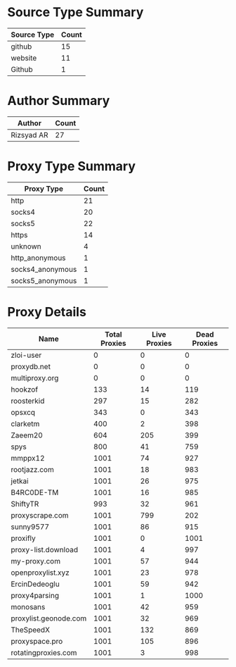 # Source Type Summary

| Source Type | Count |
|-------------|-------|
| github | 15 |
| website | 11 |
| Github | 1 |


# Author Summary

| Author | Count |
|--------|-------|
| Rizsyad AR | 27 |


# Proxy Type Summary

| Proxy Type | Count |
|------------|-------|
| http | 21 |
| socks4 | 20 |
| socks5 | 22 |
| https | 14 |
| unknown | 4 |
| http_anonymous | 1 |
| socks4_anonymous | 1 |
| socks5_anonymous | 1 |


# Proxy Details

| Name | Total Proxies | Live Proxies | Dead Proxies |
|------|---------------|--------------|---------------|
| zloi-user | 0 | 0 | 0 |
| proxydb.net | 0 | 0 | 0 |
| multiproxy.org | 0 | 0 | 0 |
| hookzof | 133 | 14 | 119 |
| roosterkid | 297 | 15 | 282 |
| opsxcq | 343 | 0 | 343 |
| clarketm | 400 | 2 | 398 |
| Zaeem20 | 604 | 205 | 399 |
| spys | 800 | 41 | 759 |
| mmppx12 | 1001 | 74 | 927 |
| rootjazz.com | 1001 | 18 | 983 |
| jetkai | 1001 | 26 | 975 |
| B4RC0DE-TM | 1001 | 16 | 985 |
| ShiftyTR | 993 | 32 | 961 |
| proxyscrape.com | 1001 | 799 | 202 |
| sunny9577 | 1001 | 86 | 915 |
| proxifly | 1001 | 0 | 1001 |
| proxy-list.download | 1001 | 4 | 997 |
| my-proxy.com | 1001 | 57 | 944 |
| openproxylist.xyz | 1001 | 23 | 978 |
| ErcinDedeoglu | 1001 | 59 | 942 |
| proxy4parsing | 1001 | 1 | 1000 |
| monosans | 1001 | 42 | 959 |
| proxylist.geonode.com | 1001 | 32 | 969 |
| TheSpeedX | 1001 | 132 | 869 |
| proxyspace.pro | 1001 | 105 | 896 |
| rotatingproxies.com | 1001 | 3 | 998 |
